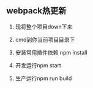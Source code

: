 ## webpack热更新
   1. 现将整个项目down下来  
    
   2. cmd到你当前项目目录下
    
   3. 安装常用插件依赖 npm install 
   
   4. 开发运行npm start
   
   5. 生产运行npm run build